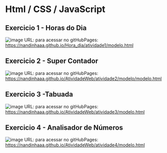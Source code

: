 # Html / CSS / JavaScript

## Exercicio 1 - Horas do Dia
![image](https://github.com/nandinhaaa/AtividadeWeb/assets/91507393/90e9023f-afbe-4154-b625-0916d2869571)
URL: para acessar no gitHubPages: https://nandinhaaa.github.io/Hora_dia/atividade1/modelo.html

## Exercicio 2 - Super Contador
![image](https://github.com/nandinhaaa/AtividadeWeb/assets/91507393/ace8d07a-bd74-4734-a6f8-d1ac11ae54c9)
URL: para acessar no gitHubPages: https://nandinhaaa.github.io/AtividadeWeb/atividade2/modelo/modelo.html

## Exercicio 3 -Tabuada
![image](https://github.com/nandinhaaa/AtividadeWeb/assets/91507393/5e2dceb9-1ebd-4067-82dd-2f00785cbe5a)
URL: para acessar no gitHubPages: https://nandinhaaa.github.io/AtividadeWeb/atividade3/modelo.html

## Exercicio 4 - Analisador de Números 
![image](https://github.com/nandinhaaa/AtividadeWeb/assets/91507393/9aa4d2be-7843-4af2-9702-c6c3c83c8370)
URL: para acessar no gitHubPages: https://nandinhaaa.github.io/AtividadeWeb/atividade4/modelo.html

